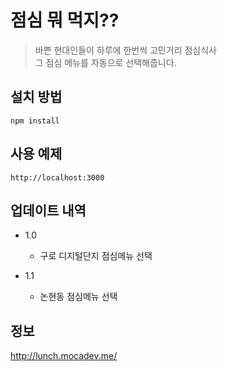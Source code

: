 # 점심 뭐 먹지??

> 바쁜 현대인들이 하루에 한번씩 고민거리 점심식사<br>
> 그 점심 메뉴를 자동으로 선택해줍니다.

## 설치 방법
```
npm install
```

## 사용 예제
```
http://localhost:3000
```

## 업데이트 내역
* 1.0
    * 구로 디지털단지 점심메뉴 선택

* 1.1
    * 논현동 점심메뉴 선택


## 정보

<a href="http://lunch.mocadev.me/" target="_blank">http://lunch.mocadev.me/</a>
